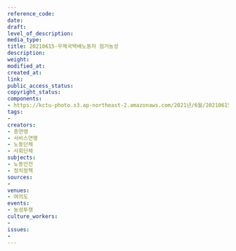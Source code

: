 ```yaml
---
reference_code: 
date: 
draft: 
level_of_description: 
media_type: 
title: 20210615-우체국택배노동자 점거농성
description: 
weight: 
modified_at: 
created_at: 
link: 
public_access_status: 
copyright_status: 
components:
- https://kctu-photo.s3.ap-northeast-2.amazonaws.com/2021년/6월/20210615-우체국택배노동자+점거농성/_5D40031.jpg
tags:
- 
creators:
- 총연맹
- 서비스연맹
- 노동단체
- 사회단체
subjects:
- 노동안전
- 정치정책
sources:
- 
venues:
- 여의도
events:
- 농성투쟁
culture_workers:
- 
issues:
- 
---
```

